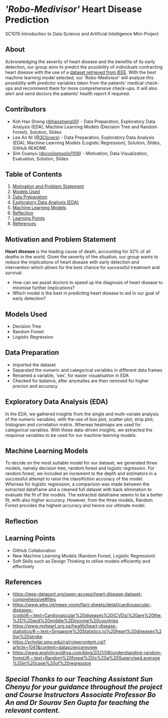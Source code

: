 # _'Robo-Medivisor'_ Heart Disease Prediction
SC1015 Introduction to Data Science and Artificial Intelligence Mini-Project

## About
Acknowledging the severity of heart disease and the benefits of its early detection, our group aims to predict the possibility of individuals contracting heart disease with the use of a [dataset retrieved from IEEE](https://ieee-dataport.org/open-access/heart-disease-dataset-comprehensive#files). With the best machine learning model selected, our 'Robo-Medivisor' will analyse this possibility with predictor variables taken from the patients' medical check-ups and recommend them for more comprehensive check-ups. It will also alert and send doctors the patients' health report if required.

## Contributors
- Koh Hao Sheng ([@haosheng00](https://github.com/haosheng00)) - Data Preparation, Exploratory Data Analysis (EDA), Machine Learning Models (Decision Tree and Random Forest), Solution, Slides
- Lee An Ni ([@3Clovers](https://github.com/3Clovers)) - Data Preparation, Exploratory Data Analysis (EDA), Machine Learning Models (Logistic Regression), Solution, Slides, GitHub README
- Sim Guanyu ([@cooliomoolio1108](https://github.com/cooliomoolio1108)) - Motivation, Data Visualization, Evaluation, Solution, Slides

## Table of Contents
1. [Motivation and Problem Statement](https://github.com/haosheng00/SC1015-Mini-Project/edit/main/README.md#motivation-and-problem-statement)
2. [Models Used](https://github.com/haosheng00/SC1015-Mini-Project/edit/main/README.md#models-used)
3. [Data Preparation](https://github.com/haosheng00/SC1015-Mini-Project/edit/main/README.md#data-preparation)
4. [Exploratory Data Analysis (EDA)](https://github.com/haosheng00/SC1015-Mini-Project/edit/main/README.md#exploratory-data-analysis-eda)
5. [Machine Learning Models](https://github.com/haosheng00/SC1015-Mini-Project/edit/main/README.md#machine-learning-models)
6. [Reflection](https://github.com/haosheng00/SC1015-Mini-Project/edit/main/README.md#reflection)
7. [Learning Points](https://github.com/haosheng00/SC1015-Mini-Project/edit/main/README.md#learning-points)
8. [References](https://github.com/haosheng00/SC1015-Mini-Project/edit/main/README.md#references)

## Motivation and Problem Statement
**Heart disease** is the leading cause of death, accounting for 32% of all deaths in the world. Given the severity of the situation, our group wants to reduce the implications of heart disease with early detection and intervention which allows for the best chance for successful treatment and survival.
- How can we assist doctors to speed up the diagnosis of heart disease to minimise further implications? 
- Which model is the best in predicting heart disease to aid in our goal of early detection?

## Models Used
- Decision Tree
- Random Forest
- Logistic Regression

## Data Preparation
- Imported the dataset
- Separated the numeric and categorical variables in different data frames
- Renamed a variable, 'sex', for easier visualisation in EDA
- Checked for balance, after anomalies are then removed for higher precion and accuracy

## Exploratory Data Analysis (EDA)
In the EDA, we gathered insights from the single and multi-variate analysis of the numeric variables, with the use of box plot, scatter plot, strip plot, histogram and correlation matrix. Whereas heatmaps are used for categorical variables. With these data-driven insights, we extracted the response variables to be used for our machine learning models.

## Machine Learning Models
To decide on the most suitable model for our dataset, we generated three models, namely decision tree, random forest and logistic regression. For random forest, we included an increment to the depth and estimators in a successful attempt to raise the classifiction accuracy of the model. Whereas for logistic regression, a comparison was made between the extracted dataframe and a cleaned full dataset with back elimination to evaluate the fit of the models. The extracted dataframe seems to be a better fit, with also higher accuracy. However, from the three models, Random Forest provides the highest accuracy and hence our ultimate model.

## Reflection

## Learning Points
- GitHub Collaboration
- New Machine Learning Models (Random Forest, Logistic Regression)
- Soft Skills such as Design Thinking to utilise models efficiently and effectively

## References
- https://ieee-dataport.org/open-access/heart-disease-dataset-comprehensive#files
- https://www.who.int/news-room/fact-sheets/detail/cardiovascular-diseases-(cvds)#:~:text=Cardiovascular%20diseases%20(CVDs)%20are%20the,%2D%20and%20middle%2Dincome%20countries
- https://www.myheart.org.sg/health/heart-disease-statistics/#:~:text=Singapore%20Statistics,to%20heart%20diseases%20or%20stroke
- https://scholar.smu.edu/cgi/viewcontent.cgi?article=1041&context=datasciencereview
- https://www.analyticsvidhya.com/blog/2021/06/understanding-random-forest/#:~:text=Random%20forest%20is%20a%20Supervised,average%20in%20case%20of%20regression


## *Special Thanks to our Teaching Assistant Sun Chenyu for your guidance throughout the project and Course Instructors Associate Professor Bo An and Dr Sourav Sen Gupta for teaching the relevant content.*
